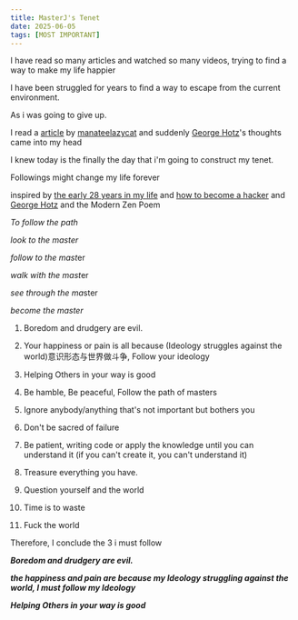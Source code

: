 ```yaml
---
title: MasterJ's Tenet 
date: 2025-06-05
tags: [MOST IMPORTANT]
---
```


I have read so many articles and watched so many videos, trying to find a way to make my life happier

I have been struggled for years to find a way to escape from the current environment. 

As i was going to give up. 

I read a [article](https://www.jianshu.com/p/58e5af6149f6) by [manateelazycat](https://manateelazycat.github.io/) and suddenly [George Hotz](https://github.com/geohot)'s thoughts came into my head

I knew today is the finally the day that i'm going to construct my tenet. 

Followings might change my life forever

inspired by [the early 28 years in my life](https://www.jianshu.com/p/58e5af6149f6) and [how to become a hacker](http://www.catb.org/~esr/faqs/hacker-howto.html) and [George Hotz](https://github.com/geohot) and the Modern Zen Poem

*To follow the path*  

*look to the master*  

*follow to the mast*er  

*walk with the mast*er  

*see through the ma*ster  

*become the master*  

1. Boredom and drudgery are evil.

2. Your happiness or pain is all because (Ideology struggles against the world)意识形态与世界做斗争, Follow your ideology

3. Helping Others in your way is good

4. Be hamble, Be peaceful, Follow the path of masters 

5. Ignore anybody/anything that's not important but bothers you  

6. Don't be sacred of failure

7. Be patient, writing code or apply the knowledge until you can understand it (if you can't create it, you can't understand it)

8. Treasure everything you have.

9. Question yourself and the world

10. Time is to waste

11. Fuck the world

Therefore, I conclude the 3 i must follow

***Boredom and drudgery are evil.***

***the happiness and pain are because my Ideology struggling against the world, I must follow my Ideology***

***Helping Others in your way is good***
